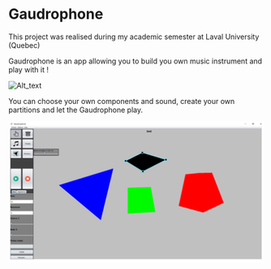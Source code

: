 # Gaudrophone

This project was realised during my academic semester at Laval University (Quebec)

Gaudrophone is an app allowing you to build you own music instrument and play with it !

![Alt_text](https://d3kl303i68us18.cloudfront.net/image/24443/gallery/bozar-tragawdoukoutrrr---ode-au-gaffophone--illu-002-327549jpg.jpg?lazy=1&w=960)

You can choose your own components and sound, create your own partitions and let the Gaudrophone play.

![Alt_text](./gaudrophone.png)
